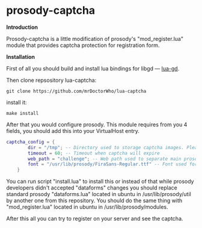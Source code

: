 prosody-captcha
======

**Introduction**

Prosody-captcha is a little modification of prosody's "mod_register.lua" module that provides captcha protection for registration form.

**Installation**

First of all you should build and install lua bindings for libgd — [lua-gd](https://github.com/ittner/lua-gd/).

Then clone repsository lua-captcha:

```git clone https://github.com/mrDoctorWho/lua-captcha```

install it:

```make install```

After that you would configure prosody. This module requires from you 4 fields, you should add this into your VirtualHost entry.

```lua
captcha_config = {
		dir = "/tmp"; -- Directory used to storage captcha images. Please make sure prosody user allowed to write there.
		timeout = 60; -- Timeout when captcha will expire
		web_path = "challenge"; -- Web path used to separate main prosody site from itself modules.
		font = "/usr/lib/prosody/FiraSans-Regular.ttf" -- Font used for captcha text
	}
```

You can run script "install.lua" to install this or instead of that while prosody developers didn't accepted "dataforms" changes you should replace standard prosody "dataforms.lua" located in ubuntu in /usr/lib/prosody/util by another one from this repository. You should do the same thing with "mod_register.lua" located in ubuntu in /usr/lib/prosody/modules.

After this all you can try to register on your server and see the captcha.
